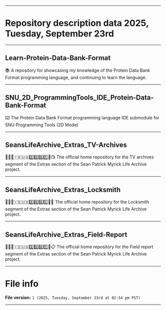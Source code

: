 
***

# Repository description data 2025, Tuesday, September 23rd

---

## Learn-Protein-Data-Bank-Format

📚️ A repository for showcasing my knowledge of the Protein Data Bank Format programming language, and continuing to learn the language. 

---

## SNU_2D_ProgrammingTools_IDE_Protein-Data-Bank-Format

⌨️ The Protein Data Bank Format programming language IDE submodule for SNU Programming Tools (2D Mode)

---

## SeansLifeArchive_Extras_TV-Archives

👨‍🦱️🏴󠁧󠁢󠁷󠁬󠁳󠁿️🇮🇪️🇺🇸️2️⃣️0️⃣️0️⃣️1️⃣️📂️📺️ The official home repository for the TV archives segment of the Extras section of the Sean Patrick Myrick Life Archive project.

---

## SeansLifeArchive_Extras_Locksmith

👨‍🦱️🏴󠁧󠁢󠁷󠁬󠁳󠁿️🇮🇪️🇺🇸️2️⃣️0️⃣️0️⃣️1️⃣️📂️🔏️ The official home repository for the Locksmith segment of the Extras section of the Sean Patrick Myrick Life Archive project.

---

## SeansLifeArchive_Extras_Field-Report

👨‍🦱️🏴󠁧󠁢󠁷󠁬󠁳󠁿️🇮🇪️🇺🇸️2️⃣️0️⃣️0️⃣️1️⃣️📂️📋️ The official home repository for the Field report segment of the Extras section of the Sean Patrick Myrick Life Archive project.

***

# File info

**File version:** `1 (2025, Tuesday, September 23rd at 02:54 pm PST)`

***

